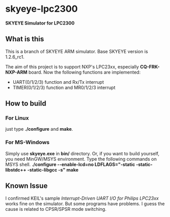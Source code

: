 # skyeye-lpc2300
**SKYEYE Simulator for LPC2300**

## What is this
This is a branch of SKYEYE ARM simulator. Base SKYEYE version is 1.2.6_rc1.

The aim of this project is to support NXP's LPC23xx, especially **CQ-FRK-NXP-ARM** board. Now the following functions are implemented:

* UART(0/1/2/3) function and Rx/Tx interrupt
* TIMER(0/1/2/3) function and MR0/1/2/3 interrupt

## How to build
### For Linux
just type **./configure** and **make**.
### For MS-Windows
Simply use **skyeye.exe** in **bin/** directory.
Or, if you want to build yourself, you need MinGW/MSYS environment. Type the following commands on MSYS shell.
 **./configure --enable-lcd=no LDFLAGS="-static -static-libstdc++ -static-libgcc -s"**
 **make**

## Known Issue
I confirmed KEIL's sample *Interrupt-Driven UART I/O for Philips LPC23xx* works fine on the simulator. But some programs have problems. I guess the cause is related to CPSR/SPSR mode switching.
